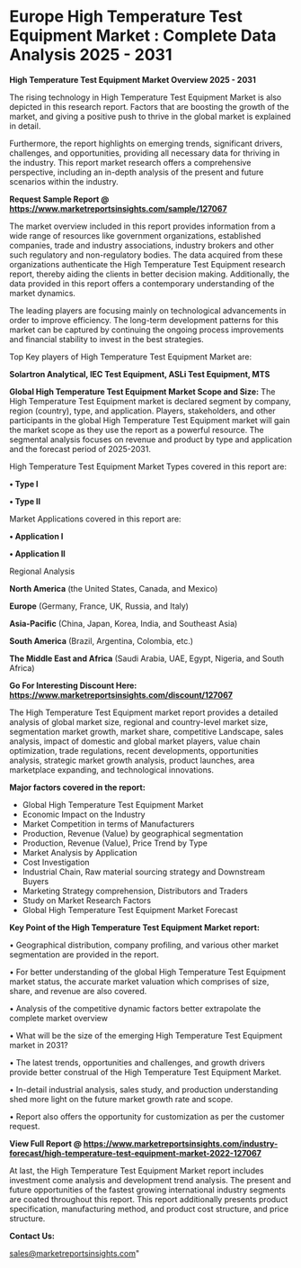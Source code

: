  # Europe High Temperature Test Equipment Market : Complete Data Analysis 2025 - 2031

<Strong> High Temperature Test Equipment Market Overview 2025 - 2031</strong>

The rising technology in High Temperature Test Equipment Market is also depicted in this research report. Factors that are boosting the growth of the market, and giving a positive push to thrive in the global market is explained in detail.

Furthermore, the report highlights on emerging trends, significant drivers, challenges, and opportunities, providing all necessary data for thriving in the industry. This report market research offers a comprehensive perspective, including an in-depth analysis of the present and future scenarios within the industry.

<strong>Request Sample Report @ <a href=https://www.marketreportsinsights.com/sample/127067>https://www.marketreportsinsights.com/sample/127067</a></strong>

The market overview included in this report provides information from a wide range of resources like government organizations, established companies, trade and industry associations, industry brokers and other such regulatory and non-regulatory bodies. The data acquired from these organizations authenticate the High Temperature Test Equipment research report, thereby aiding the clients in better decision making. Additionally, the data provided in this report offers a contemporary understanding of the market dynamics.

The leading players are focusing mainly on technological advancements in order to improve efficiency. The long-term development patterns for this market can be captured by continuing the ongoing process improvements and financial stability to invest in the best strategies.

Top Key players of High Temperature Test Equipment Market are:

<strong>Solartron Analytical, IEC Test Equipment, ASLi Test Equipment, MTS</strong>

<strong><b>Global High Temperature Test Equipment Market Scope and Size:</b></strong>
The High Temperature Test Equipment market is declared segment by company, region (country), type, and application. Players, stakeholders, and other participants in the global High Temperature Test Equipment market will gain the market scope as they use the report as a powerful resource. The segmental analysis focuses on revenue and product by type and application and the forecast period of 2025-2031.

High Temperature Test Equipment Market Types covered in this report are:

<strong>• Type I

• Type II</strong>

Market Applications covered in this report are:

<strong>• Application I

• Application II</strong> 

Regional Analysis

<strong>North America</strong> (the United States, Canada, and Mexico)

<strong>Europe</strong> (Germany, France, UK, Russia, and Italy)

<strong>Asia-Pacific</strong> (China, Japan, Korea, India, and Southeast Asia)

<strong>South America</strong> (Brazil, Argentina, Colombia, etc.)

<strong>The Middle East and Africa</strong> (Saudi Arabia, UAE, Egypt, Nigeria, and South Africa)

<strong>Go For Interesting Discount Here: <a href=https://www.marketreportsinsights.com/discount/127067>https://www.marketreportsinsights.com/discount/127067</a></strong>

The High Temperature Test Equipment market report provides a detailed analysis of global market size, regional and country-level market size, segmentation market growth, market share, competitive Landscape, sales analysis, impact of domestic and global market players, value chain optimization, trade regulations, recent developments, opportunities analysis, strategic market growth analysis, product launches, area marketplace expanding, and technological innovations.

<strong><b>Major factors covered in the report:</b></strong>
<ul>
  <li>Global High Temperature Test Equipment Market </li>
  <li>Economic Impact on the Industry</li>
  <li>Market Competition in terms of Manufacturers</li>
  <li>Production, Revenue (Value) by geographical segmentation</li>
  <li>Production, Revenue (Value), Price Trend by Type</li>
  <li>Market Analysis by Application</li>
  <li>Cost Investigation</li>
  <li>Industrial Chain, Raw material sourcing strategy and Downstream Buyers</li>
  <li>Marketing Strategy comprehension, Distributors and Traders</li>
  <li>Study on Market Research Factors</li>
  <li>Global High Temperature Test Equipment Market Forecast</li>
</ul>

<strong><b>Key Point of the High Temperature Test Equipment Market report:</b></strong>

• Geographical distribution, company profiling, and various other market segmentation are provided in the report.

• For better understanding of the global High Temperature Test Equipment market status, the accurate market valuation which comprises of size, share, and revenue are also covered.

• Analysis of the competitive dynamic factors better extrapolate the complete market overview

• What will be the size of the emerging High Temperature Test Equipment market in 2031?

• The latest trends, opportunities and challenges, and growth drivers provide better construal of the High Temperature Test Equipment Market.

• In-detail industrial analysis, sales study, and production understanding shed more light on the future market growth rate and scope.

• Report also offers the opportunity for customization as per the customer request.

<strong><b>View Full Report @ <a href=https://www.marketreportsinsights.com/industry-forecast/high-temperature-test-equipment-market-2022-127067>https://www.marketreportsinsights.com/industry-forecast/high-temperature-test-equipment-market-2022-127067</a></b></strong>


At last, the High Temperature Test Equipment Market report includes investment come analysis and development trend analysis. The present and future opportunities of the fastest growing international industry segments are coated throughout this report. This report additionally presents product specification, manufacturing method, and product cost structure, and price structure.

<strong>Contact Us:</strong>

sales@marketreportsinsights.com"
